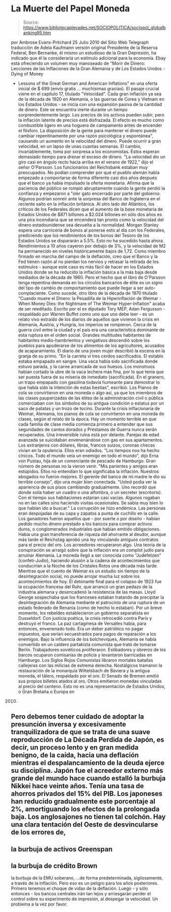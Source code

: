 # La Muerte del Papel Moneda

> Source: https://www.bibliotecapleyades.net/SOCIOPOLITICA/sociopol_globalbanking95.htm

por Ambrose Evans-Pritchard
25 Julio 2010
del Sitio Web
Telegraph
traducción de
Adela Kaufmann
versión original
Presidente de la Reserva Federal, Ben Bernanke, él mismo un estudioso de la
Gran Depresión,
ha indicado que él la consideraría un estímulo adicional para la economía.
Ebay está ofreciendo un volumen muy manoseado de "Morir
de Dinero: Lecciones
de las Inflaciones de la Gran Alemania y de Los Estados Unidos - Dying of Money
- Lessons of the
Great German and American Inflations" en una
oferta inicial de $ 699 (envío gratis ... muchísimas gracias).
El pasaje crucial viene en el capítulo 17, titulado "Velocidad".
Cada gran inflación ya sea de la década de 1920 en Alemania, o las guerras
de Corea y Vietnam en los Estados Unidos - se inicia con una expansión
pasiva de la cantidad de dinero. Este se encuentra inerte durante un tiempo
sorprendentemente largo. Los precios de los activos pueden subir, pero la
inflación latente de precios está disfrazada.
El efecto es mucho como combustible ligero en una hoguera de campamento
antes de encender el fósforo.
La disposición de la gente para mantener el dinero puede cambiar
repentinamente por una razón psicológica y espontánea", causando un aumento
en la velocidad del dinero. Puede ocurrir a gran velocidad, en un lapso de
unas cuantas semanas. El cambio, invariablemente, toma por sorpresa a los
economistas.
Éstos esperan demasiado tiempo para drenar el exceso de dinero.
"La velocidad dio un giro casi en ángulo recto hacia arriba en el verano de
1922," dijo el señor O'Parsson.
Los funcionarios del
Reichsbank estaban muy preocupados.
No podían comprender por qué el pueblo alemán había empezado a comportarse
de forma diferente casi dos años después que el banco ya había impulsado la
oferta monetaria. Afirma que la paciencia del público se rompió abruptamente
cuando la gente perdió la confianza y empezaron a "oler gato encerrado por
parte del gobierno.
Algunos podrían sonreír ante la sorpresa del Banco de Inglaterra en el
reciente salto en la inflación británica. Al otro lado del Atlántico, los
críticos de los Federales dicen que el aumento de la base monetaria de
Estados Unidos de $871 billones a $2.024 billones en sólo dos años es una pira
incendiaria que se encenderá tan pronto como la velocidad del dinero
estadounidense sea devuelta a la normalidad.
Morgan Stanley espera una carnicería de bonos al ponerse esto al día con los
Federales, prediciendo que los rendimientos de los bonos del Tesoro de los
Estados Unidos se dispararán a 5.5%. Esto no ha sucedido hasta ahora.
Rendimientos a 10 años cayeron por debajo de 3%, y la velocidad de M2 ha
permanecido en niveles históricamente bajos de 1,72.
Como miembro firmado en marcha del campo de
la deflación, creo que el Banco y la Fed tienen razón al no pierdan los
nervios y retrasar la retirada de los estímulos - aunque este caso es más
fácil de hacer en los Estados Unidos donde se ha reducido la inflación
básica a la más baja desde mediados de la década de 1960.
Pero el hecho que el libro de O'Parsson tenga repentina demanda en los
círculos bancarios de élite es un signo del tipo de cambio de comportamiento
que puede llegar a ser auto-complaciente. Como sucede, otro libro de la
década de 1970 titulado "Cuando muere el Dinero: la Pesadilla de la
Hiperinflación de Weimar - When Money Dies: the
Nightmare of The Weimar Hyper-Inflation" acaba de ser reeditado.
Escrito por el ex diputado Tory MEP, Adan Fergusson - respaldado por
Warren
Buffet como uno que uno debe leer - es un relato vivo extraído de los
diarios de aquellos que vivieron la crisis en Alemania, Austria, y Hungría,
los imperios se rompieron.
Cerca de la guerra civil entre la ciudad y el país era una característica
dominante de esta ruptura en el orden social. Grandes multitudes habitantes
de habitantes medio-hambrientos y vengativos descendió sobre los pueblos
para apoderarse de los alimentos de los agricultores, acusados de
acaparamiento.
El diario de una joven mujer describió la escena en la granja de su primo.
"En la carreta vi tres cerdos sacrificados. El establo estaba empapado en
sangre. Una vaca había sido sacrificada donde estuvo parada, y la carne
arrancada de sus huesos. Los monstruos habían cortado la ubre de la vaca
lechera más fina, por lo que tenía que ser puesta fuera de su miseria de
inmediato (sacrificada). En el granero, un trapo empapado con gasolina
todavía humeante para demostrar lo que había sido la intención de estas
bestias", escribió.
Los Pianos de cola se convirtieron en una moneda o algo así, ya que los
miembros de las clases pauperizadas de las élites de la administración civil
o pública comerciaban con los símbolos de su antigua condición o estatus por
un saco de patatas y un trozo de tocino.
Durante la crisis inflacionaria de Weimar, Alemania,
los pianos de cola se
convirtieron en una moneda de clases, según el relato de la época.
Hay un momento terrible en que cada familia de clase media comienza primero
a entender que sus seguridades de cantos dorados y Préstamos de Guerra nunca
serán recuperados. Una irreversible ruina está por delante.
Parejas de edad avanzada se suicidaban envenenándose con gas en sus
apartamentos. Los extranjeros con dólares, libras, francos suizos, coronas
checas vivían en la opulencia.
Ellos eran odiados.
"Los tiempos nos ha hecho cínicos. Todo el mundo veía un enemigo en todo el
mundo", dijo Erna von Pustau, hija de un comerciante de pescado de Hamburgo.
Gran número de personas no la vieron venir.
"Mis parientes y amigos eran estúpidos. Ellos no entendían lo que
significaba la inflación. Nuestros abogados no fueron mejores. El gerente
del banco de mi madre le dio su terrible consejo", dijo una mujer bien
conectada.
"Usted podia ver la apariencia de sus pisos cambiando gradualmente. Uno
recordó que donde solía haber un cuadro o una alfombra, o un secreter (escritorio).
Con el tiempo sus habitaciones estarían casi vacías. Algunos rogaban no en
las calles sino haciendo visitas ocasionales. Se sabía muy bien lo que
habían ido a buscar."
La corrupción se hizo endémica.
Las personas eran despojadas de su capa y zapatos a punta de cuchillo en la
calle. Los ganadores fueron aquellos que - por suerte o por diseño - habían
pedido mucho dinero prestado a los bancos para comprar activos duros, o
conglomerados industriales que habían emitido obligaciones. Había una gran
transferencia de riqueza del ahorrante al deudor, aunque más tarde el
Reichstag aprobó una ley vinculando antiguos contratos para el precio del
oro. Los acreedores recuperaron algo.
Una teoría de la conspiración se arraigó sobre que la inflación era un
complot judío para arruinar Alemania. La moneda llegó a ser conocida como "Judefetzen"
(confeti-Judío), haciendo alusión a la cadena de acontecimientos que
conducirían a la
Noche de los Cristales Rotos una década más tarde.
Mientras que el cuento de Weimar es un estudio sin tiempo de la
desintegración social, no puede arrojar mucha luz sobre los acontecimientos
de hoy. El detonante final para el colapso de 1923 fue la ocupación francesa
del Ruhr, que arrancó un gran pedazo de la industria alemana y desencadenó
la resistencia de las masas.
Lloyd George sospechaba que los franceses estaban tratando de precipitar la
desintegración de Alemania mediante el patrocinio de una ruptura de un
estado federado de Renania (como de hecho lo estaban). Por un breve momento,
los rebeldes establecieron un gobierno separatista en Dusseldorf. Con
justicia poética, la crisis retrocedió contra París y destruyó el franco.
La paz cartaginesa de Versalles había, para entonces, envenenado todo. Era
un deber patriótico no pagar impuestos, que serían secuestrados para pagos
de reparación a los enemigos. Bajo la influencia de los bolcheviques,
Alemania se había convertido en un caldero partakista comunista que trató de
tomarse Berlín. Trabajadores soviéticos proliferaron. Estibadores y
obreros de los barcos ocuparon comisarías de policía y levantaron barricadas
en Hamburgo.
Los Siglos Rojos Comunistas libraron mortales batallas callejeras con las
milicias de extrema derecha.
Nostálgicos tramaron la restauración de la monarquía Wittelsbach de Baviera
y la antigua moneda,
el tálero, respaldado por el oro. El Senado de Bremen
emitió sus propios billetes atados al oro. Otros emitieron monedas
vinculadas al precio del centeno.
Esto no es una representación de Estados Unidos, o Gran Bretaña o Europa en
2010.
Pero debemos tener cuidado de adoptar la presunción inversa y excesivamente
tranquilizadora de que se trata de una suave reproducción de La Década
Perdida de Japón, es decir, un proceso lento y en gran medida benigno, de la
caída, hacia una deflación mientras el despalancamiento de la deuda ejerce
su disciplina.
Japón fue el acreedor externo más grande del mundo hace cuando estalló la
burbuja Nikkei hace veinte años. Tenía una tasa de ahorros privados del 15%
del PIB. Los japoneses han reducido gradualmente este porcentaje al 2%,
amortiguando los efectos de la prolongada baja.
Los anglosajones no tienen tal colchón.
Hay una clara tentación del Oeste de desvincularse de los errores de,
-
la burbuja de activos Greenspan
-
la burbuja de crédito Brown
-
la burbuja de la EMU soberano,
...de forma predeterminada, sigilosamente, a través de la inflación.
Pero eso es un peligro para los años posteriores. Primero tenemos el choque
de vidas de la deflación. Luego - y sólo entonces - los bancos centrales
irán tan lejos y arriesgarán perder el control sobre su experimento de
impresión, al despegar la velocidad.
Un problema a la vez por favor.
